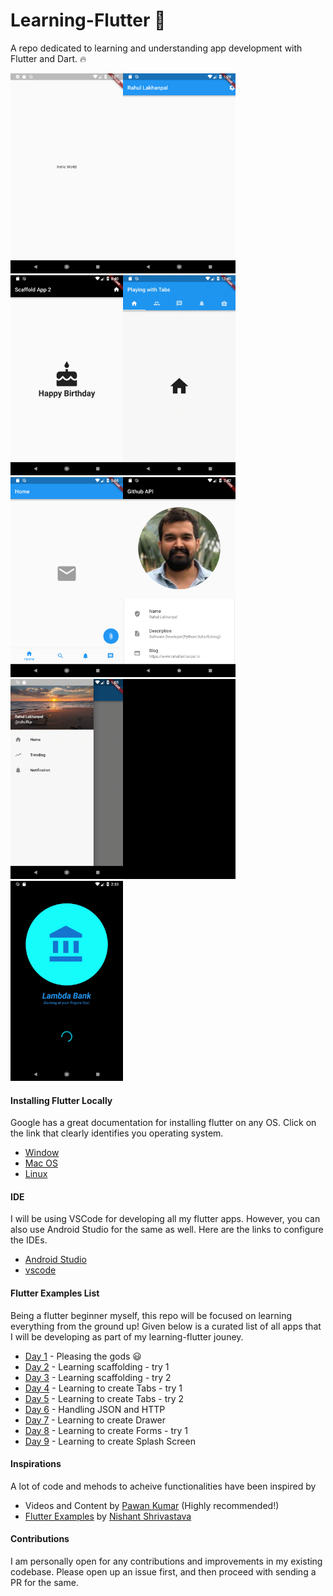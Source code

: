 # Learning-Flutter :rocket:

A repo dedicated to learning and understanding app development with Flutter and Dart. :fire:


<img src="./images/hello_world.png" height="320" width="180"><img src="./images/Scaffold_1.png" height="320" width="180">
<img src="./images/Scaffold_2.png" height="320" width="180"><img src="./images/tab_1.gif" height="320" width="180">
<img src="./images/Tab_2.png" height="320" width="180"><img src="./images/Json_1.png" height="320" width="180">
<img src="./images/drawer.gif" height="320" width="180"><img src="./images/working_with_forms.gif" height="320" width="180">
<img src="./images/working_with_splashscreen.gif" height="320" width="180">



#### Installing Flutter Locally

Google has a great documentation for installing flutter on any OS. Click on the link that clearly identifies you operating system.

- [Window](https://flutter.io/setup-windows/)
- [Mac OS](https://flutter.io/setup-macos/)
- [Linux](https://flutter.io/setup-linux/)

#### IDE

I will be using VSCode for developing all my flutter apps. However, you can also use Android Studio for the same as well.
Here are the links to configure the IDEs.

- [Android Studio](https://flutter.io/get-started/editor/#androidstudio)
- [vscode](https://flutter.io/get-started/editor/#vscode)

#### Flutter Examples List

Being a flutter beginner myself, this repo will be focused on learning everything from the ground up!
Given below is a curated list of all apps that I will be developing as part of my learning-flutter jouney.

- [Day 1](hello_world/lib/main.dart) - Pleasing the gods :smiley:
- [Day 2](scaffold_sample_app/lib/main.dart) - Learning scaffolding - try 1
- [Day 3](scaffold_sample_two/lib/main.dart) - Learning scaffolding - try 2
- [Day 4](working_with_tabs/lib/main.dart) - Learning to create Tabs - try 1
- [Day 5](bottom_navigation_bar/lib/main.dart) - Learning to create Tabs - try 2
- [Day 6](handling_json_app/lib/main.dart) - Handling JSON and HTTP
- [Day 7](working_with_drawer/lib/main.dart) - Learning to create Drawer
- [Day 8](working_with_forms/lib/main.dart) - Learning to create Forms - try 1
- [Day 9](working_with_splashscreens/lib/main.dart) - Learning to create Splash Screen

#### Inspirations

A lot of code and mehods to acheive functionalities have been inspired by
- Videos and Content by [Pawan Kumar](https://github.com/iampawan) (Highly recommended!)
- [Flutter Examples](https://github.com/nisrulz/flutter-examples) by [Nishant Shrivastava](https://github.com/nisrulz)

#### Contributions

I am personally open for any contributions and improvements in my existing codebase.
Please open up an issue first, and then proceed with sending a PR for the same.
